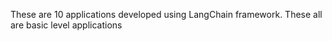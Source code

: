 These are 10 applications developed using LangChain framework. These all are basic level applications
